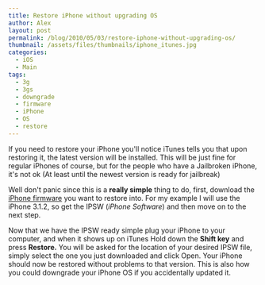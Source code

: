 ```yaml
---
title: Restore iPhone without upgrading OS
author: Alex
layout: post
permalink: /blog/2010/05/03/restore-iphone-without-upgrading-os/
thumbnail: /assets/files/thumbnails/iphone_itunes.jpg
categories:
  - iOS
  - Main
tags:
  - 3g
  - 3gs
  - downgrade
  - firmware
  - iPhone
  - OS
  - restore
---
```


If you need to restore your iPhone you\'ll notice iTunes tells you that upon restoring it, the latest version will be installed. This will be just fine for regular iPhones of course, but for the people who have a Jailbroken iPhone, it\'s not ok (At least until the newest version is ready for jailbreak)

Well don\'t panic since this is a **really simple** thing to do, first, download the [iPhone firmware][2] you want to restore into. For my example I will use the iPhone 3.1.2, so get the IPSW (*iPhone Software*) and then move on to the next step.

 [2]: http://www.quickpwn.com/2009/10/jailbreak-and-unlock-iphone-3-1-2.html

Now that we have the IPSW ready simple plug your iPhone to your computer, and when it shows up on iTunes Hold down the **Shift key** and press **Restore.** You will be asked for the location of your desired IPSW file, simply select the one you just downloaded and click Open. Your iPhone should now be restored without problems to that version. This is also how you could downgrade your iPhone OS if you accidentally updated it.